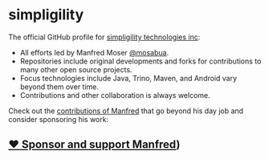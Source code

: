 # simpligility

The official GitHub profile for [simpligility technologies
inc](https://simpligility.ca/):

- All efforts led by Manfred Moser [@mosabua](https://github.com/mosabua).
- Repositories include original developments and forks for contributions to many
  other open source projects.
- Focus technologies include Java, Trino, Maven, and Android vary beyond them
  over time.
- Contributions and other collaboration is always welcome.

Check out the [contributions of
Manfred](https://github.com/simpligility/contributions) that go beyond his day
job and consider sponsoring his work:

## [:heart: Sponsor and support Manfred](https://github.com/sponsors/mosabua))
